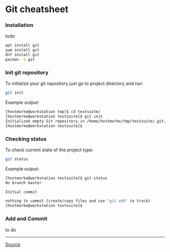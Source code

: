 # Git cheatsheet

### Installation

todo

```bash
apt install git
yum install git
dnf install git
pacman -S git
```

### Init git repository

To initialize your git repository just go to project directory and run:

```bash
git init
```

Example output:

```bash
[hostmorke@workstation tmp]$ cd testsuite/
[hostmorke@workstation testsuite]$ git init 
Initialized empty Git repository in /home/hostmorke/tmp/testsuite/.git/
[hostmorke@workstation testsuite]$
```

### Checking status

To check current state of the project type:

```bash
git status
```

Example output:

```bash
[hostmorke@workstation testsuite]$ git status
On branch master

Initial commit

nothing to commit (create/copy files and use "git add" to track)
[hostmorke@workstation testsuite]$
```

### Add and Commit

to do

***

[Source](https://try.github.io/levels/1/challenges/3)

